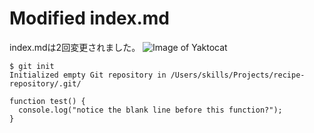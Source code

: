 # Modified index.md
index.mdは2回変更されました。
![Image of Yaktocat](https://octodex.github.com/images/yaktocat.png)

```
$ git init
Initialized empty Git repository in /Users/skills/Projects/recipe-repository/.git/
```


```
function test() {
  console.log("notice the blank line before this function?");
}
```
